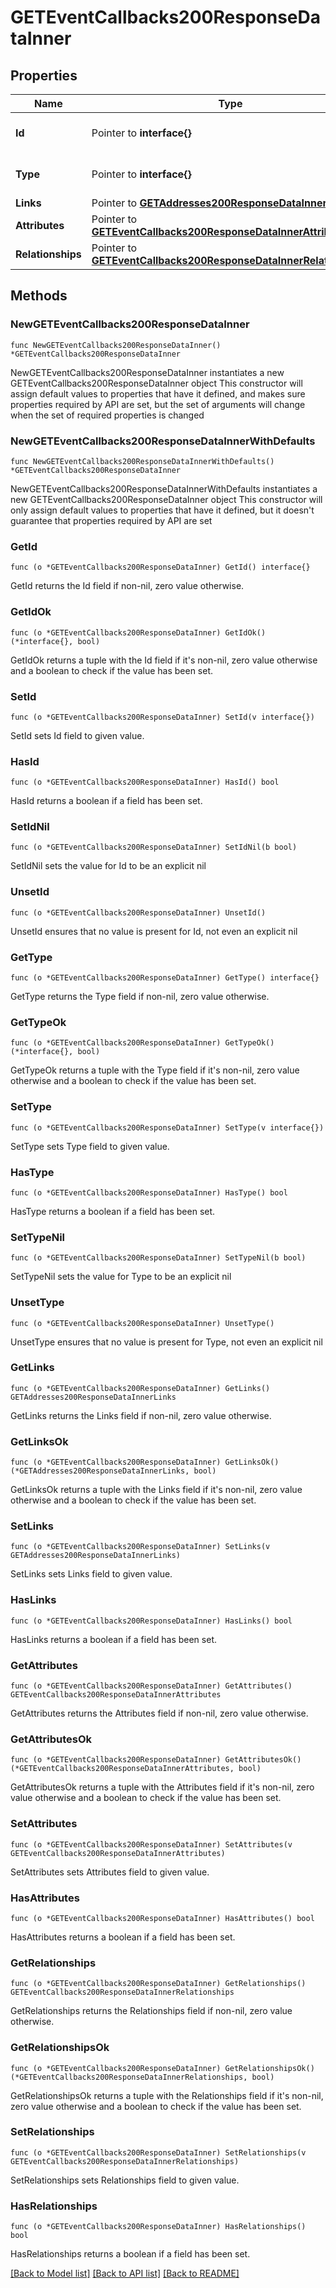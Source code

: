 # GETEventCallbacks200ResponseDataInner

## Properties

Name | Type | Description | Notes
------------ | ------------- | ------------- | -------------
**Id** | Pointer to **interface{}** | The resource&#39;s id | [optional] 
**Type** | Pointer to **interface{}** | The resource&#39;s type | [optional] 
**Links** | Pointer to [**GETAddresses200ResponseDataInnerLinks**](GETAddresses200ResponseDataInnerLinks.md) |  | [optional] 
**Attributes** | Pointer to [**GETEventCallbacks200ResponseDataInnerAttributes**](GETEventCallbacks200ResponseDataInnerAttributes.md) |  | [optional] 
**Relationships** | Pointer to [**GETEventCallbacks200ResponseDataInnerRelationships**](GETEventCallbacks200ResponseDataInnerRelationships.md) |  | [optional] 

## Methods

### NewGETEventCallbacks200ResponseDataInner

`func NewGETEventCallbacks200ResponseDataInner() *GETEventCallbacks200ResponseDataInner`

NewGETEventCallbacks200ResponseDataInner instantiates a new GETEventCallbacks200ResponseDataInner object
This constructor will assign default values to properties that have it defined,
and makes sure properties required by API are set, but the set of arguments
will change when the set of required properties is changed

### NewGETEventCallbacks200ResponseDataInnerWithDefaults

`func NewGETEventCallbacks200ResponseDataInnerWithDefaults() *GETEventCallbacks200ResponseDataInner`

NewGETEventCallbacks200ResponseDataInnerWithDefaults instantiates a new GETEventCallbacks200ResponseDataInner object
This constructor will only assign default values to properties that have it defined,
but it doesn't guarantee that properties required by API are set

### GetId

`func (o *GETEventCallbacks200ResponseDataInner) GetId() interface{}`

GetId returns the Id field if non-nil, zero value otherwise.

### GetIdOk

`func (o *GETEventCallbacks200ResponseDataInner) GetIdOk() (*interface{}, bool)`

GetIdOk returns a tuple with the Id field if it's non-nil, zero value otherwise
and a boolean to check if the value has been set.

### SetId

`func (o *GETEventCallbacks200ResponseDataInner) SetId(v interface{})`

SetId sets Id field to given value.

### HasId

`func (o *GETEventCallbacks200ResponseDataInner) HasId() bool`

HasId returns a boolean if a field has been set.

### SetIdNil

`func (o *GETEventCallbacks200ResponseDataInner) SetIdNil(b bool)`

 SetIdNil sets the value for Id to be an explicit nil

### UnsetId
`func (o *GETEventCallbacks200ResponseDataInner) UnsetId()`

UnsetId ensures that no value is present for Id, not even an explicit nil
### GetType

`func (o *GETEventCallbacks200ResponseDataInner) GetType() interface{}`

GetType returns the Type field if non-nil, zero value otherwise.

### GetTypeOk

`func (o *GETEventCallbacks200ResponseDataInner) GetTypeOk() (*interface{}, bool)`

GetTypeOk returns a tuple with the Type field if it's non-nil, zero value otherwise
and a boolean to check if the value has been set.

### SetType

`func (o *GETEventCallbacks200ResponseDataInner) SetType(v interface{})`

SetType sets Type field to given value.

### HasType

`func (o *GETEventCallbacks200ResponseDataInner) HasType() bool`

HasType returns a boolean if a field has been set.

### SetTypeNil

`func (o *GETEventCallbacks200ResponseDataInner) SetTypeNil(b bool)`

 SetTypeNil sets the value for Type to be an explicit nil

### UnsetType
`func (o *GETEventCallbacks200ResponseDataInner) UnsetType()`

UnsetType ensures that no value is present for Type, not even an explicit nil
### GetLinks

`func (o *GETEventCallbacks200ResponseDataInner) GetLinks() GETAddresses200ResponseDataInnerLinks`

GetLinks returns the Links field if non-nil, zero value otherwise.

### GetLinksOk

`func (o *GETEventCallbacks200ResponseDataInner) GetLinksOk() (*GETAddresses200ResponseDataInnerLinks, bool)`

GetLinksOk returns a tuple with the Links field if it's non-nil, zero value otherwise
and a boolean to check if the value has been set.

### SetLinks

`func (o *GETEventCallbacks200ResponseDataInner) SetLinks(v GETAddresses200ResponseDataInnerLinks)`

SetLinks sets Links field to given value.

### HasLinks

`func (o *GETEventCallbacks200ResponseDataInner) HasLinks() bool`

HasLinks returns a boolean if a field has been set.

### GetAttributes

`func (o *GETEventCallbacks200ResponseDataInner) GetAttributes() GETEventCallbacks200ResponseDataInnerAttributes`

GetAttributes returns the Attributes field if non-nil, zero value otherwise.

### GetAttributesOk

`func (o *GETEventCallbacks200ResponseDataInner) GetAttributesOk() (*GETEventCallbacks200ResponseDataInnerAttributes, bool)`

GetAttributesOk returns a tuple with the Attributes field if it's non-nil, zero value otherwise
and a boolean to check if the value has been set.

### SetAttributes

`func (o *GETEventCallbacks200ResponseDataInner) SetAttributes(v GETEventCallbacks200ResponseDataInnerAttributes)`

SetAttributes sets Attributes field to given value.

### HasAttributes

`func (o *GETEventCallbacks200ResponseDataInner) HasAttributes() bool`

HasAttributes returns a boolean if a field has been set.

### GetRelationships

`func (o *GETEventCallbacks200ResponseDataInner) GetRelationships() GETEventCallbacks200ResponseDataInnerRelationships`

GetRelationships returns the Relationships field if non-nil, zero value otherwise.

### GetRelationshipsOk

`func (o *GETEventCallbacks200ResponseDataInner) GetRelationshipsOk() (*GETEventCallbacks200ResponseDataInnerRelationships, bool)`

GetRelationshipsOk returns a tuple with the Relationships field if it's non-nil, zero value otherwise
and a boolean to check if the value has been set.

### SetRelationships

`func (o *GETEventCallbacks200ResponseDataInner) SetRelationships(v GETEventCallbacks200ResponseDataInnerRelationships)`

SetRelationships sets Relationships field to given value.

### HasRelationships

`func (o *GETEventCallbacks200ResponseDataInner) HasRelationships() bool`

HasRelationships returns a boolean if a field has been set.


[[Back to Model list]](../README.md#documentation-for-models) [[Back to API list]](../README.md#documentation-for-api-endpoints) [[Back to README]](../README.md)


